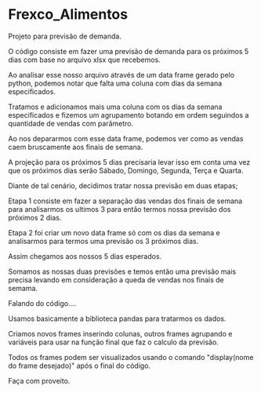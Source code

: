 # Frexco_Alimentos
Projeto para previsão de demanda.

O código consiste em fazer uma previsão de demanda para os próximos 5 dias com base no arquivo xlsx que recebemos.

Ao analisar esse nosso arquivo através de um data frame gerado pelo python, podemos notar que falta uma coluna com dias da semana especificados.

Tratamos e adicionamos mais uma coluna com os dias da semana especificados e fizemos um agrupamento botando em ordem seguindos a quantidade de vendas com parâmetro.

Ao nos depararmos com esse data frame, podemos ver como as vendas caem bruscamente aos finais de semana.

A projeção para os próximos 5 dias precisaria levar isso em conta uma vez que os próximos dias serão Sábado, Domingo, Segunda, Terça e Quarta.

Diante de tal cenário, decidimos tratar nossa previsão em duas etapas;

Etapa 1 consiste em fazer a separação das vendas dos finais de semana para analisarmos os ultimos 3 para então termos nossa previsão dos próximos 2 dias.

Etapa 2 foi criar um novo data frame só com os dias da semana e analisarmos para termos uma previsão os 3 próximos dias.

Assim chegamos aos nossos 5 dias esperados.

Somamos as nossas duas previsões e temos então uma previsão mais precisa levando em consideração a queda de vendas nos finais de semama.

Falando do código....

Usamos basicamente a biblioteca pandas para tratarmos os dados.

Criamos novos frames inserindo colunas, outros frames agrupando e variáveis para usar na função final que faz o calculo da previsão.

Todos os frames podem ser visualizados usando o comando "display(nome do frame desejado)" após o final do código.

Faça com proveito.
